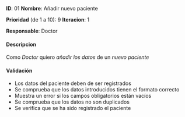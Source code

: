 **ID**: 01 
**Nombre**: Añadir nuevo paciente 
 
**Prioridad** (de 1 a 10): 9 
**Iteracion**: 1 
 
**Responsable**: Doctor 
 
#### Descripcion 
 
Como *Doctor* quiero *añadir los datos* de un *nuevo paciente*
 
#### Validación 
 
* Los datos del paciente deben de ser registrados
* Se comprueba que los datos introducidos tienen el formato correcto
* Muestra un error si los campos obligatorios están vacíos
* Se comprueba que los datos no son duplicados
* Se verifica que se ha sido registrado el paciente

	